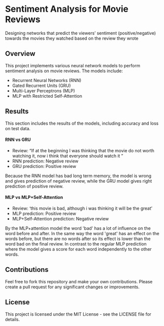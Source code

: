 # Sentiment Analysis for Movie Reviews
Designing networks that predict the viewers’ sentiment (positive/negative) towards the movies they watched based on the review they wrote


## Overview

This project implements various neural network models to perform sentiment analysis on movie reviews. The models include:
- Recurrent Neural Networks (RNN)
- Gated Recurrent Units (GRU)
- Multi-Layer Perceptrons (MLP)
- MLP with Restricted Self-Attention

## Results
This section includes the results of the models, including accuracy and loss on test data.

#### RNN vs GRU
* Review: “If at the beginning I was thinking that the movie do not worth watching it, now i think that everyone should watch it ”
* RNN prediction: Negative review
* GRU prediction: Positive review

Because the RNN model has bad long term memory, the model is wrong and gives prediction of negative review, while the GRU model gives right prediction of positive review.

#### MLP vs MLP+Self-Attention
* Review: ‘this movie is bad, although i was thinking it will be the great’
* MLP prediction: Positive review
* MLP+Self-Attention prediction: Negative review

By the MLP+attention model the word 'bad' has a lot of influence on the word before and after. In the same way the word 'great' has an effect on the words before, but there are no words after so its effect is lower than the word bad on the final review. 
In contrast to the regular MLP prediction where the model gives a score for each word independently to the other words.

## Contributions
Feel free to fork this repository and make your own contributions. Please create a pull request for any significant changes or improvements.

## License
This project is licensed under the MIT License - see the LICENSE file for details.
